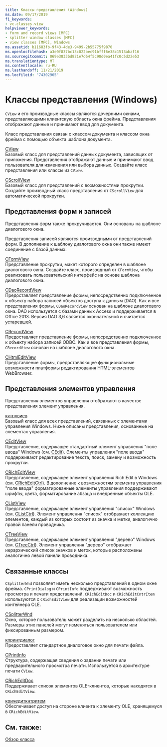 ```yaml
---
title: Классы представления (Windows)
ms.date: 09/17/2019
f1_keywords:
- vc.classes.view
helpviewer_keywords:
- form and record views [MFC]
- splitter window classes [MFC]
- view classes [MFC], Windows
ms.assetid: b11683fb-9f43-4de3-9499-2b55775f9870
ms.openlocfilehash: a3e0f837bc13c022bec91bfff6e38c1513abaf16
ms.sourcegitcommit: 069e3833bd821e7d64f5c98d0ea41fc0c5d22e53
ms.translationtype: MT
ms.contentlocale: ru-RU
ms.lasthandoff: 11/21/2019
ms.locfileid: "74302965"
---
```

# <a name="view-classes-windows"></a>Классы представления (Windows)

`CView` и его производные классы являются дочерними окнами, представляющими клиентскую область окна фрейма. Представления отображают данные и принимают ввод для документа.

Класс представления связан с классом документа и классом окна фрейма с помощью объекта шаблона документа.

[CView](../mfc/reference/cview-class.md)<br/>
Базовый класс для представлений данных документа, зависящих от приложения. Представления отображают данные и принимают ввод пользователя для изменения или выбора данных. Создайте класс представления или классы из `CView`.

[CScrollView](../mfc/reference/cscrollview-class.md)<br/>
Базовый класс для представлений с возможностями прокрутки. Создайте производный класс представления от `CScrollView` для автоматической прокрутки.

## <a name="form-and-record-views"></a>Представления форм и записей

Представления форм также прокручивается. Они основаны на шаблоне диалогового окна.

Представления записей являются производными от представлений форм. В дополнение к шаблону диалогового окна они также имеют соединение с базой данных.

[CFormView](../mfc/reference/cformview-class.md)<br/>
Представление прокрутки, макет которого определен в шаблоне диалогового окна. Создайте класс, производный от `CFormView`, чтобы реализовать пользовательский интерфейс на основе шаблона диалогового окна.

[CDaoRecordView](../mfc/reference/cdaorecordview-class.md)<br/>
Предоставляет представление формы, непосредственно подключенное к объекту набора записей объектов доступа к данным (DAO). Как и все представления формы, `CDaoRecordView` основан на шаблоне диалогового окна. DAO используется с базами данных Access и поддерживается в Office 2013. Версия DAO 3,6 является окончательной и считается устаревшей.

[CRecordView](../mfc/reference/crecordview-class.md)<br/>
Предоставляет представление формы, непосредственно подключенное к объекту набора записей ODBC. Как и все представления формы, `CRecordView` основан на шаблоне диалогового окна.

[CHtmlEditView](../mfc/reference/chtmleditview-class.md)<br/>
Представление формы, предоставляющее функциональные возможности платформы редактирования HTML-элементов WebBrowser.

## <a name="control-views"></a>Представления элементов управления

Представления элементов управления отображают в качестве представления элемент управления.

[кктрлвиев](../mfc/reference/cctrlview-class.md)<br/>
Базовый класс для всех представлений, связанных с элементами управления Windows. Ниже описаны представления, основанные на элементах управления.

[CEditView](../mfc/reference/ceditview-class.md)<br/>
Представление, содержащее стандартный элемент управления "поле ввода" Windows (см. [CEdit](../mfc/reference/cedit-class.md)). Элементы управления "поле ввода" поддерживают редактирование текста, поиск, замену и возможность прокрутки.

[CRichEditView](../mfc/reference/cricheditview-class.md)<br/>
Представление, содержащее элемент управления Rich Edit в Windows (см. [CRichEditCtrl](../mfc/reference/cricheditctrl-class.md)). В дополнение к возможностям элемента управления "поле ввода" форматированные элементы управления поддерживают шрифты, цвета, форматирование абзаца и внедренные объекты OLE.

[CListView](../mfc/reference/clistview-class.md)<br/>
Представление, содержащее элемент управления "список" Windows (см. [CListCtrl](../mfc/reference/clistctrl-class.md)). Элемент управления "список" отображает коллекцию элементов, каждый из которых состоит из значка и метки, аналогично правой панели проводника.

[CTreeView](../mfc/reference/ctreeview-class.md)<br/>
Представление, содержащее элемент управления "дерево" Windows (см. [CTreeCtrl](../mfc/reference/ctreectrl-class.md)). Элемент управления "дерево" отображает иерархический список значков и меток, которые расположены аналогично левой панели проводника.

## <a name="related-classes"></a>Связанные классы

`CSplitterWnd` позволяет иметь несколько представлений в одном окне фрейма. `CPrintDialog` и `CPrintInfo` поддерживают возможность просмотра и печати представлений. `CRichEditDoc` и `CRichEditCntrItem` используются с `CRichEditView` для реализации возможностей контейнера OLE.

[CSplitterWnd](../mfc/reference/csplitterwnd-class.md)<br/>
Окно, которое пользователь может разделить на несколько областей. Размеры этих панелей могут изменяться пользователем или фиксированным размером.

[кпринтдиалог](../mfc/reference/cprintdialog-class.md)<br/>
Предоставляет стандартное диалоговое окно для печати файла.

[CPrintInfo](../mfc/reference/cprintinfo-structure.md)<br/>
Структура, содержащая сведения о задании печати или предварительного просмотра печати. Используется в архитектуре печати `CView`.

[CRichEditDoc](../mfc/reference/cricheditdoc-class.md)<br/>
Поддерживает список элементов OLE-клиентов, которые находятся в `CRichEditView`.

[кричедиткнтритем](../mfc/reference/cricheditcntritem-class.md)<br/>
Обеспечивает доступ на стороне клиента к элементу OLE, хранящемуся в `CRichEditView`.

## <a name="see-also"></a>См. также:

[Обзор класса](../mfc/class-library-overview.md)
